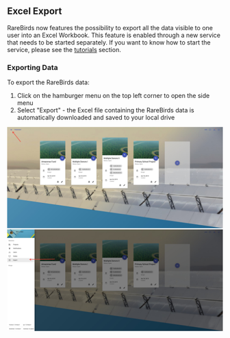 ## Excel Export

RareBirds now features the possibility to export all the data visible to one user into an Excel Workbook. This feature is enabled through a new service that needs to be started separately. If you want to know how to start the service, please see the [tutorials](../../tutorials) section. 

### Exporting Data

To export the RareBirds data: 
1. Click on the hamburger menu on the top left corner to open the side menu
2. Select "Export" - the Excel file containing the RareBirds data is automatically downloaded and saved to your local drive

![open menu](../uploads/Screenshots/excel_export_1.jpg)
![export data](../uploads/Screenshots/excel_export_2.jpg)

